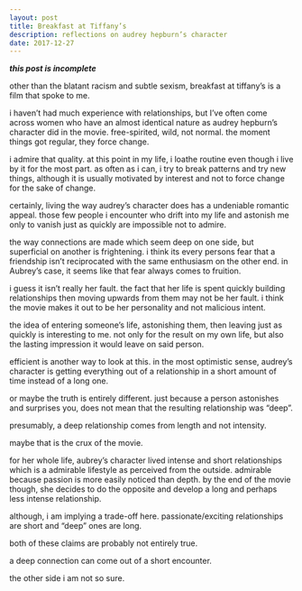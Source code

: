 ```yaml
---
layout: post
title: Breakfast at Tiffany’s
description: reflections on audrey hepburn’s character
date: 2017-12-27
---
```


***this post is incomplete***

other than the blatant racism and subtle sexism, breakfast at tiffany’s is a film that spoke to me. 

i haven’t had much experience with relationships, but I’ve often come across women who have an almost identical nature as audrey hepburn’s character did in the movie. free-spirited, wild, not normal. the moment things got regular, they force change. 

i admire that quality. at this point in my life, i loathe routine even though i live by it for the most part. as often as i can, i try to break patterns and try new things, although it is usually motivated by interest and not to force change for the sake of change.

certainly, living the way audrey’s character does has a undeniable romantic appeal. those few people i encounter who drift into my life and astonish me only to vanish just as quickly are impossible not to admire.

the way connections are made which seem deep on one side, but superficial on another is frightening. i think its every persons fear that a friendship isn’t reciprocated with the same enthusiasm on the other end. in Aubrey’s case, it seems like that fear always comes to fruition.

i guess it isn’t really her fault. the fact that her life is spent quickly building relationships then moving upwards from them may not be her fault. i think the movie makes it out to be her personality and not malicious intent. 

the idea of entering someone’s life, astonishing them, then leaving just as quickly is interesting to me. not only for the result on my own life, but also the lasting impression it would leave on said person. 

efficient is another way to look at this. in the most optimistic sense, audrey’s character is getting everything out of a relationship in a short amount of time instead of a long one.

or maybe the truth is entirely different. just because a person astonishes and surprises you, does not mean that the resulting relationship was “deep”. 

presumably, a deep relationship comes from length and not intensity.

maybe that is the crux of the movie.

for her whole life, aubrey’s character lived intense and short relationships which is a admirable lifestyle as perceived from the outside. admirable because passion is more easily noticed than depth. by the end of the movie though, she decides to do the opposite and develop a long and perhaps less intense relationship.  

although, i am implying a trade-off here. passionate/exciting relationships are short and “deep” ones are long.

both of these claims are probably not entirely true. 

a deep connection can come out of a short encounter.

the other side i am not so sure.

